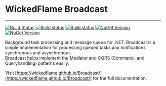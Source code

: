 # WickedFlame Broadcast
------------------------------
[![Build Status](https://img.shields.io/travis/chriswalpen/broadcast/master?label=Travis-CI&style=for-the-badge)](https://travis-ci.org/WickedFlame/Broadcast)
[![Build status](https://img.shields.io/appveyor/build/chriswalpen/broadcast/master?label=Master&logo=appveyor&style=for-the-badge)](https://ci.appveyor.com/project/chriswalpen/broadcast/branch/master)
[![Build status](https://img.shields.io/appveyor/build/chriswalpen/broadcast/dev?label=Dev&logo=appveyor&style=for-the-badge)](https://ci.appveyor.com/project/chriswalpen/broadcast/branch/dev)
[![NuGet Version](https://img.shields.io/nuget/v/broadcast.svg?style=for-the-badge&label=Latest)](https://www.nuget.org/packages/broadcast/)
[![NuGet Version](https://img.shields.io/nuget/vpre/broadcast.svg?style=for-the-badge&label=RC)](https://www.nuget.org/packages/broadcast/)


Background task processing and message queue for .NET.
Broadcast is a simple implementation for processing queued tasks and notifications synchronous and asynchronous.  
Broadcast helps implement the Mediator and CQRS (Command- and Queryhandling) patterns easily.

Visit [https://wickedflame.github.io/Broadcast/](https://wickedflame.github.io/Broadcast/) for the full documentation.

